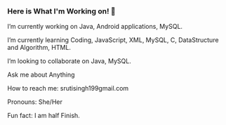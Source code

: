 ### Here is What I'm Working on! 👋


 I’m currently working on Java, Android applications, MySQL.
 
 I’m currently learning Coding, JavaScript, XML, MySQL, C, DataStructure and Algorithm, HTML. 
 
 I’m looking to collaborate on Java, MySQL.
 
 Ask me about Anything
 
 How to reach me: srutisingh199gmail.com 
 
 Pronouns: She/Her
 
 Fun fact: I am half Finish.

